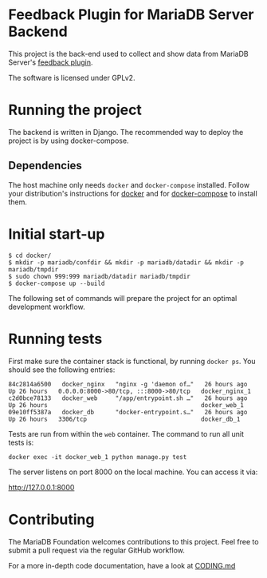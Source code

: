 # Feedback Plugin for MariaDB Server Backend

This project is the back-end used to collect and show data from MariaDB Server's
[feedback plugin](https://mariadb.com/kb/en/feedback-plugin/).

The software is licensed under GPLv2.

# Running the project
The backend is written in Django. The recommended way to deploy the project
is by using docker-compose.

## Dependencies
The host machine only needs `docker` and `docker-compose` installed. Follow your
distribution's instructions for [docker](https://docs.docker.com/desktop/linux/install/)
and for [docker-compose](https://docs.docker.com/compose/install/) to install them.

# Initial start-up
```
$ cd docker/
$ mkdir -p mariadb/confdir && mkdir -p mariadb/datadir && mkdir -p mariadb/tmpdir
$ sudo chown 999:999 mariadb/datadir mariadb/tmpdir
$ docker-compose up --build
```

The following set of commands will prepare the project for an optimal
development workflow.

# Running tests
First make sure the container stack is functional, by running `docker ps`. You
should see the following entries:

```
84c2814a6500   docker_nginx   "nginx -g 'daemon of…"   26 hours ago   Up 26 hours   0.0.0.0:8000->80/tcp, :::8000->80/tcp   docker_nginx_1
c2d0bce78133   docker_web     "/app/entrypoint.sh …"   26 hours ago   Up 26 hours                                           docker_web_1
09e10ff5387a   docker_db      "docker-entrypoint.s…"   26 hours ago   Up 26 hours   3306/tcp                                docker_db_1
```

Tests are run from within the `web` container. The command to run all unit tests
is:

```
docker exec -it docker_web_1 python manage.py test
```

The server listens on port 8000 on the local machine. You can access it via:

http://127.0.0.1:8000

# Contributing
The MariaDB Foundation welcomes contributions to this project. Feel free to
submit a pull request via the regular GitHub workflow.

For a more in-depth code documentation, have a look at [CODING.md](CODING.md)
